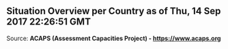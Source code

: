 ## Situation Overview per Country as of Thu, 14 Sep 2017 22:26:51 GMT

Source: **ACAPS (Assessment Capacities Project) - https://www.acaps.org**
